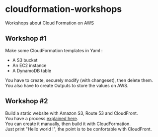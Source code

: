 # cloudformation-workshops
Workshops about Cloud Formation on AWS

## Workshop #1
Make some CloudFormation templates in Yaml :
* A S3 bucket
* An EC2 instance
* A DynamoDB table

You have to create, securely modify (with changeset), then delete them.  
You also have to create Outputs to store the values on AWS.

## Workshop #2
Build a static website with Amazon S3, Route 53 and CloudFront.  
You have a process [explained here](https://aws.amazon.com/getting-started/projects/host-static-website/?trk=gs_card).  
You can create it manually, then build it with CloudFormation.  
Just print "Hello world !", the point is to be confortable with CloudFront.
